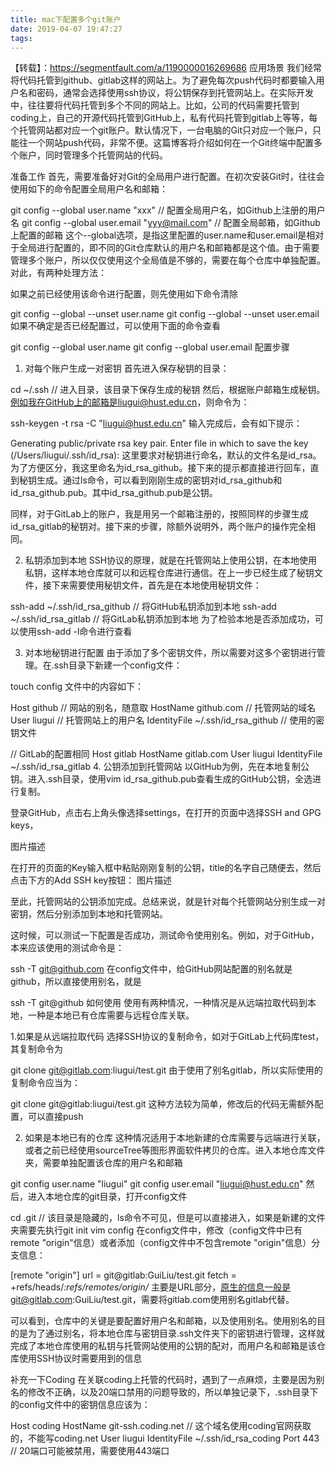 ```yaml
---
title: mac下配置多个git账户
date: 2019-04-07 19:47:27
tags:
---
```

【转载】：https://segmentfault.com/a/1190000016269686
应用场景
我们经常将代码托管到github、gitlab这样的网站上。为了避免每次push代码时都要输入用户名和密码，通常会选择使用ssh协议，将公钥保存到托管网站上。在实际开发中，往往要将代码托管到多个不同的网站上。比如，公司的代码需要托管到coding上，自己的开源代码托管到GitHub上，私有代码托管到gitlab上等等，每个托管网站都对应一个git账户。默认情况下，一台电脑的Git只对应一个账户，只能往一个网站push代码，非常不便。这篇博客将介绍如何在一个Git终端中配置多个账户，同时管理多个托管网站的代码。

准备工作
首先，需要准备好对Git的全局用户进行配置。在初次安装Git时，往往会使用如下的命令配置全局用户名和邮箱：

git config --global user.name "xxx" // 配置全局用户名，如Github上注册的用户名
git config --global user.email "yyy@mail.com" // 配置全局邮箱，如Github上配置的邮箱
这个--global选项，是指这里配置的user.name和user.email是相对于全局进行配置的，即不同的Git仓库默认的用户名和邮箱都是这个值。由于需要管理多个账户，所以仅仅使用这个全局值是不够的，需要在每个仓库中单独配置。对此，有两种处理方法：

如果之前已经使用该命令进行配置，则先使用如下命令清除

git config --global --unset user.name
git config --global --unset user.email
如果不确定是否已经配置过，可以使用下面的命令查看

git config --global user.name
git config --global user.email
配置步骤
1. 对每个账户生成一对密钥
首先进入保存秘钥的目录：

cd ~/.ssh // 进入目录，该目录下保存生成的秘钥
然后，根据账户邮箱生成秘钥。例如我在GitHub上的邮箱是liugui@hust.edu.cn，则命令为：

ssh-keygen -t rsa -C "liugui@hust.edu.cn"
输入完成后，会有如下提示：

Generating public/private rsa key pair.
Enter file in which to save the key (/Users/liugui/.ssh/id_rsa):
这里要求对秘钥进行命名，默认的文件名是id_rsa。为了方便区分，我这里命名为id_rsa_github。接下来的提示都直接进行回车，直到秘钥生成。通过ls命令，可以看到刚刚生成的密钥对id_rsa_github和id_rsa_github.pub。其中id_rsa_github.pub是公钥。

同样，对于GitLab上的账户，我是用另一个邮箱注册的，按照同样的步骤生成id_rsa_gitlab的秘钥对。接下来的步骤，除额外说明外，两个账户的操作完全相同。

2. 私钥添加到本地
SSH协议的原理，就是在托管网站上使用公钥，在本地使用私钥，这样本地仓库就可以和远程仓库进行通信。在上一步已经生成了秘钥文件，接下来需要使用秘钥文件，首先是在本地使用秘钥文件：

ssh-add ~/.ssh/id_rsa_github // 将GitHub私钥添加到本地
ssh-add ~/.ssh/id_rsa_gitlab // 将GitLab私钥添加到本地
为了检验本地是否添加成功，可以使用ssh-add -l命令进行查看

3. 对本地秘钥进行配置
由于添加了多个密钥文件，所以需要对这多个密钥进行管理。在.ssh目录下新建一个config文件：

touch config
文件中的内容如下：

Host github // 网站的别名，随意取
HostName github.com // 托管网站的域名
User liugui // 托管网站上的用户名
IdentityFile ~/.ssh/id_rsa_github // 使用的密钥文件

// GitLab的配置相同
Host gitlab
HostName gitlab.com
User liugui
IdentityFile ~/.ssh/id_rsa_gitlab
4. 公钥添加到托管网站
以GitHub为例，先在本地复制公钥。进入.ssh目录，使用vim id_rsa_github.pub查看生成的GitHub公钥，全选进行复制。

登录GitHub，点击右上角头像选择settings，在打开的页面中选择SSH and GPG keys，

图片描述

在打开的页面的Key输入框中粘贴刚刚复制的公钥，title的名字自己随便去，然后点击下方的Add SSH key按钮：
图片描述

至此，托管网站的公钥添加完成。总结来说，就是针对每个托管网站分别生成一对密钥，然后分别添加到本地和托管网站。

这时候，可以测试一下配置是否成功，测试命令使用别名。例如，对于GitHub，本来应该使用的测试命令是：

ssh -T git@github.com
在config文件中，给GitHub网站配置的别名就是github，所以直接使用别名，就是

ssh -T git@github
如何使用
使用有两种情况，一种情况是从远端拉取代码到本地，一种是本地已有仓库需要与远程仓库关联。

1.如果是从远端拉取代码
选择SSH协议的复制命令，如对于GitLab上代码库test，其复制命令为

git clone git@gitlab.com:liugui/test.git
由于使用了别名gitlab，所以实际使用的复制命令应当为：

git clone git@gitlab:liugui/test.git
这种方法较为简单，修改后的代码无需额外配置，可以直接push

2. 如果是本地已有的仓库
这种情况适用于本地新建的仓库需要与远端进行关联，或者之前已经使用sourceTree等图形界面软件拷贝的仓库。进入本地仓库文件夹，需要单独配置该仓库的用户名和邮箱

git config user.name "liugui"
git config user.email "liugui@hust.edu.cn"
然后，进入本地仓库的git目录，打开config文件

cd .git // 该目录是隐藏的，ls命令不可见，但是可以直接进入，如果是新建的文件夹需要先执行git init
vim config
在config文件中，修改（config文件中已有remote "origin"信息）或者添加（config文件中不包含remote "origin"信息）分支信息：

[remote "origin"]
        url = git@gitlab:GuiLiu/test.git
        fetch = +refs/heads/*:refs/remotes/origin/*
主要是URL部分，原生的信息一般是git@gitlab.com:GuiLiu/test.git，需要将gitlab.com使用别名gitlab代替。

可以看到，仓库中的关键是要配置好用户名和邮箱，以及使用别名。使用别名的目的是为了通过别名，将本地仓库与密钥目录.ssh文件夹下的密钥进行管理，这样就完成了本地仓库使用的私钥与托管网站使用的公钥的配对，而用户名和邮箱是该仓库使用SSH协议时需要用到的信息

补充一下Coding
在关联coding上托管的代码时，遇到了一点麻烦，主要是因为别名的修改不正确，以及20端口禁用的问题导致的，所以单独记录下，.ssh目录下的config文件中的密钥信息应该为：

Host coding
HostName git-ssh.coding.net // 这个域名使用coding官网获取的，不能写coding.net
User liugui
IdentityFile ~/.ssh/id_rsa_coding
Port 443 // 20端口可能被禁用，需要使用443端口